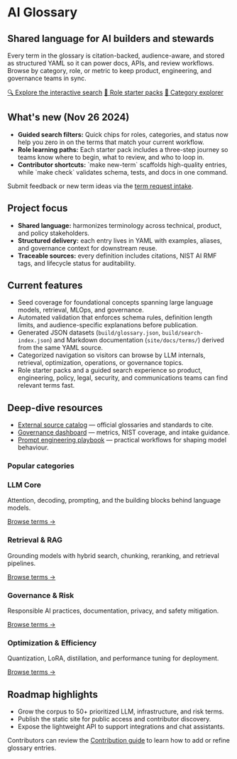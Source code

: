 # AI Glossary

<div class="hero-panel">
  <div>
    <h2>Shared language for AI builders and stewards</h2>
    <p>
      Every term in the glossary is citation-backed, audience-aware, and stored as
      structured YAML so it can power docs, APIs, and review workflows. Browse by
      category, role, or metric to keep product, engineering, and governance teams in sync.
    </p>
  </div>
  <div class="hero-actions">
    <a class="cta" href="search/">🔍 Explore the interactive search</a>
    <a class="cta secondary" href="roles/">👥 Role starter packs</a>
    <a class="cta secondary" href="categories/">🧭 Category explorer</a>
  </div>
</div>

## What's new (Nov 26 2024)

<div class="whats-new">
  <ul>
    <li><strong>Guided search filters:</strong> Quick chips for roles, categories, and status now help you zero in on the terms that match your current workflow.</li>
    <li><strong>Role learning paths:</strong> Each starter pack includes a three-step journey so teams know where to begin, what to review, and who to loop in.</li>
    <li><strong>Contributor shortcuts:</strong> `make new-term` scaffolds high-quality entries, while `make check` validates schema, tests, and docs in one command.</li>
  </ul>
  <p class="whats-new-footer">Submit feedback or new term ideas via the <a href="term-request/">term request intake</a>.</p>
</div>

## Project focus

- **Shared language:** harmonizes terminology across technical, product, and
  policy stakeholders.
- **Structured delivery:** each entry lives in YAML with examples, aliases, and
  governance context for downstream reuse.
- **Traceable sources:** every definition includes citations, NIST AI RMF tags,
  and lifecycle status for auditability.

## Current features

- Seed coverage for foundational concepts spanning large language models,
  retrieval, MLOps, and governance.
- Automated validation that enforces schema rules, definition length limits,
  and audience-specific explanations before publication.
- Generated JSON datasets (`build/glossary.json`, `build/search-index.json`) and
  Markdown documentation (`site/docs/terms/`) derived from the same YAML source.
- Categorized navigation so visitors can browse by LLM internals, retrieval,
  optimization, operations, or governance topics.
- Role starter packs and a guided search experience so product, engineering,
  policy, legal, security, and communications teams can find relevant terms fast.

## Deep-dive resources

- [External source catalog](resources.md) — official glossaries and standards to cite.
- [Governance dashboard](governance-dashboard.md) — metrics, NIST coverage, and intake guidance.
- [Prompt engineering playbook](prompting.md) — practical workflows for shaping model behaviour.

### Popular categories

<div class="category-grid">
  <div class="category-card">
    <h3>LLM Core</h3>
    <p>Attention, decoding, prompting, and the building blocks behind language models.</p>
    <a href="categories/#llm-core">Browse terms →</a>
  </div>
  <div class="category-card">
    <h3>Retrieval &amp; RAG</h3>
    <p>Grounding models with hybrid search, chunking, reranking, and retrieval pipelines.</p>
    <a href="categories/#retrieval--rag">Browse terms →</a>
  </div>
  <div class="category-card">
    <h3>Governance &amp; Risk</h3>
    <p>Responsible AI practices, documentation, privacy, and safety mitigation.</p>
    <a href="categories/#governance--risk">Browse terms →</a>
  </div>
  <div class="category-card">
    <h3>Optimization &amp; Efficiency</h3>
    <p>Quantization, LoRA, distillation, and performance tuning for deployment.</p>
    <a href="categories/#optimization--efficiency">Browse terms →</a>
  </div>
</div>

## Roadmap highlights

- Grow the corpus to 50+ prioritized LLM, infrastructure, and risk terms.
- Publish the static site for public access and contributor discovery.
- Expose the lightweight API to support integrations and chat assistants.

Contributors can review the [Contribution guide](contributing.md) to learn how
to add or refine glossary entries.
